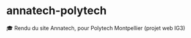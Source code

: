 # annatech-polytech
:mortar_board: Rendu du site Annatech, pour Polytech Montpellier (projet web IG3)
